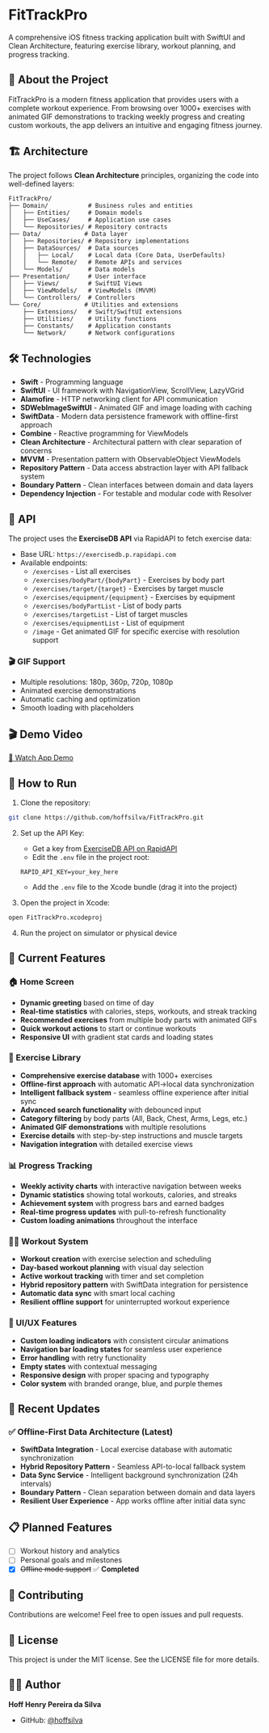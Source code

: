 # FitTrackPro

A comprehensive iOS fitness tracking application built with SwiftUI and Clean Architecture, featuring exercise library, workout planning, and progress tracking.

## 📱 About the Project

FitTrackPro is a modern fitness application that provides users with a complete workout experience. From browsing over 1000+ exercises with animated GIF demonstrations to tracking weekly progress and creating custom workouts, the app delivers an intuitive and engaging fitness journey.

## 🏗️ Architecture

The project follows **Clean Architecture** principles, organizing the code into well-defined layers:

```
FitTrackPro/
├── Domain/           # Business rules and entities
│   ├── Entities/     # Domain models
│   ├── UseCases/     # Application use cases
│   └── Repositories/ # Repository contracts
├── Data/            # Data layer
│   ├── Repositories/ # Repository implementations
│   ├── DataSources/  # Data sources
│   │   ├── Local/    # Local data (Core Data, UserDefaults)
│   │   └── Remote/   # Remote APIs and services
│   └── Models/       # Data models
├── Presentation/     # User interface
│   ├── Views/        # SwiftUI Views
│   ├── ViewModels/   # ViewModels (MVVM)
│   └── Controllers/  # Controllers
└── Core/            # Utilities and extensions
    ├── Extensions/   # Swift/SwiftUI extensions
    ├── Utilities/    # Utility functions
    ├── Constants/    # Application constants
    └── Network/      # Network configurations
```

## 🛠️ Technologies

- **Swift** - Programming language
- **SwiftUI** - UI framework with NavigationView, ScrollView, LazyVGrid
- **Alamofire** - HTTP networking client for API communication
- **SDWebImageSwiftUI** - Animated GIF and image loading with caching
- **SwiftData** - Modern data persistence framework with offline-first approach
- **Combine** - Reactive programming for ViewModels
- **Clean Architecture** - Architectural pattern with clear separation of concerns
- **MVVM** - Presentation pattern with ObservableObject ViewModels
- **Repository Pattern** - Data access abstraction layer with API fallback system
- **Boundary Pattern** - Clean interfaces between domain and data layers
- **Dependency Injection** - For testable and modular code with Resolver

## 🔧 API

The project uses the **ExerciseDB API** via RapidAPI to fetch exercise data:
- Base URL: `https://exercisedb.p.rapidapi.com`
- Available endpoints:
  - `/exercises` - List all exercises
  - `/exercises/bodyPart/{bodyPart}` - Exercises by body part
  - `/exercises/target/{target}` - Exercises by target muscle
  - `/exercises/equipment/{equipment}` - Exercises by equipment
  - `/exercises/bodyPartList` - List of body parts
  - `/exercises/targetList` - List of target muscles
  - `/exercises/equipmentList` - List of equipment
  - `/image` - Get animated GIF for specific exercise with resolution support

### 🎬 GIF Support
- Multiple resolutions: 180p, 360p, 720p, 1080p
- Animated exercise demonstrations
- Automatic caching and optimization
- Smooth loading with placeholders

## 🎬 Demo Video

[📱 Watch App Demo](demo-fittrackpro.mp4)

## 🚀 How to Run

1. Clone the repository:
```bash
git clone https://github.com/hoffsilva/FitTrackPro.git
```

2. Set up the API Key:
   - Get a key from [ExerciseDB API on RapidAPI](https://rapidapi.com/justin-WFnsXH_t6/api/exercisedb)
   - Edit the `.env` file in the project root:
   ```
   RAPID_API_KEY=your_key_here
   ```
   - Add the `.env` file to the Xcode bundle (drag it into the project)

3. Open the project in Xcode:
```bash
open FitTrackPro.xcodeproj
```

4. Run the project on simulator or physical device

## 🚀 Current Features

### 🏠 Home Screen
- **Dynamic greeting** based on time of day
- **Real-time statistics** with calories, steps, workouts, and streak tracking
- **Recommended exercises** from multiple body parts with animated GIFs
- **Quick workout actions** to start or continue workouts
- **Responsive UI** with gradient stat cards and loading states

### 💪 Exercise Library
- **Comprehensive exercise database** with 1000+ exercises
- **Offline-first approach** with automatic API→local data synchronization
- **Intelligent fallback system** - seamless offline experience after initial sync
- **Advanced search functionality** with debounced input
- **Category filtering** by body parts (All, Back, Chest, Arms, Legs, etc.)
- **Animated GIF demonstrations** with multiple resolutions
- **Exercise details** with step-by-step instructions and muscle targets
- **Navigation integration** with detailed exercise views

### 📊 Progress Tracking
- **Weekly activity charts** with interactive navigation between weeks
- **Dynamic statistics** showing total workouts, calories, and streaks
- **Achievement system** with progress bars and earned badges
- **Real-time progress updates** with pull-to-refresh functionality
- **Custom loading animations** throughout the interface

### 🏋️‍♂️ Workout System
- **Workout creation** with exercise selection and scheduling
- **Day-based workout planning** with visual day selection
- **Active workout tracking** with timer and set completion
- **Hybrid repository pattern** with SwiftData integration for persistence
- **Automatic data sync** with smart local caching
- **Resilient offline support** for uninterrupted workout experience

### 🎨 UI/UX Features
- **Custom loading indicators** with consistent circular animations
- **Navigation bar loading states** for seamless user experience
- **Error handling** with retry functionality
- **Empty states** with contextual messaging
- **Responsive design** with proper spacing and typography
- **Color system** with branded orange, blue, and purple themes

## 🚀 Recent Updates

### ✅ Offline-First Data Architecture (Latest)
- **SwiftData Integration** - Local exercise database with automatic synchronization
- **Hybrid Repository Pattern** - Seamless API-to-local fallback system
- **Data Sync Service** - Intelligent background synchronization (24h intervals)
- **Boundary Pattern** - Clean separation between domain and data layers
- **Resilient User Experience** - App works offline after initial data sync

## 📋 Planned Features

- [ ] Workout history and analytics
- [ ] Personal goals and milestones
- [x] ~~Offline mode support~~ ✅ **Completed**

## 🤝 Contributing

Contributions are welcome! Feel free to open issues and pull requests.

## 📄 License

This project is under the MIT license. See the LICENSE file for more details.

## 👨‍💻 Author

**Hoff Henry Pereira da Silva**
- GitHub: [@hoffsilva](https://github.com/hoffsilva)